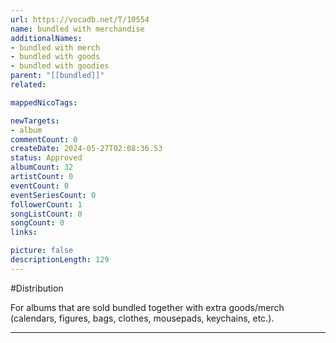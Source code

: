 ```yaml
---
url: https://vocadb.net/T/10554
name: bundled with merchandise
additionalNames: 
- bundled with merch
- bundled with goods
- bundled with goodies
parent: "[[bundled]]"
related:

mappedNicoTags:

newTargets:
- album
commentCount: 0
createDate: 2024-05-27T02:08:36.53
status: Approved
albumCount: 32
artistCount: 0
eventCount: 0
eventSeriesCount: 0
followerCount: 1
songListCount: 0
songCount: 0
links: 

picture: false
descriptionLength: 129
---
```


#Distribution

For albums that are sold bundled together with extra goods/merch (calendars, figures, bags, clothes, mousepads, keychains, etc.).

---

